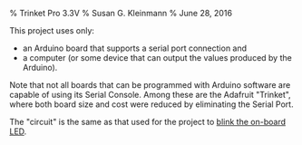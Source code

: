 % Trinket Pro 3.3V
% Susan G. Kleinmann
% June 28, 2016

This project uses only:

* an Arduino board that supports a serial port connection and
* a computer (or some device that can output the values produced by the Arduino).

Note that not all boards that can be programmed with Arduino software 
are capable of using its Serial Console.  Among these are the Adafruit "Trinket", 
where both board size and cost were reduced by eliminating the Serial Port.

The "circuit" is the same as that used for the project to [blink the on-board LED](../../1-LED/1a-OnBoardLED/circuit.html).



